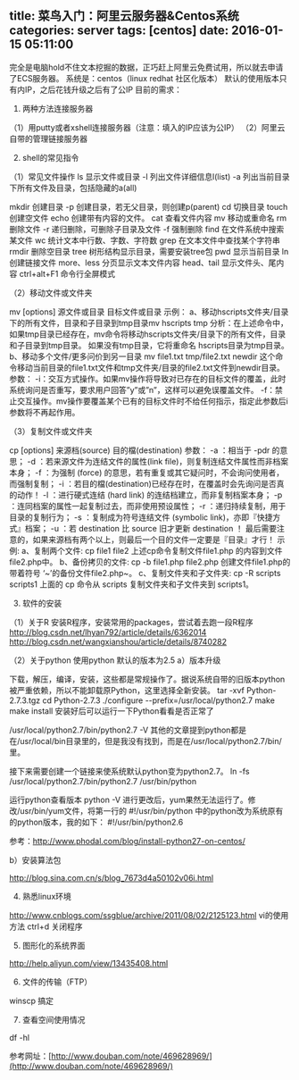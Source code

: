 title: 菜鸟入门：阿里云服务器&amp;Centos系统			
categories: server
tags: [centos]
date: 2016-01-15 05:11:00
---

完全是电脑hold不住文本挖掘的数据，正巧赶上阿里云免费试用，所以就去申请了ECS服务器。
系统是：centos（linux redhat 社区化版本）
默认的使用版本只有内IP，之后花钱升级之后有了公IP
目前的需求：

1. 两种方法连接服务器

（1）用putty或者xshell连接服务器（注意：填入的IP应该为公IP）
（2）阿里云自带的管理链接服务器

2. shell的常见指令

（1）常见文件操作
ls        显示文件或目录
      -l           列出文件详细信息l(list)
     -a          列出当前目录下所有文件及目录，包括隐藏的a(all)

mkdir         创建目录
     -p           创建目录，若无父目录，则创建p(parent)
cd               切换目录
touch          创建空文件
echo           创建带有内容的文件。
cat              查看文件内容
mv               移动或重命名
rm               删除文件
     -r            递归删除，可删除子目录及文件
     -f            强制删除
find              在文件系统中搜索某文件
wc                统计文本中行数、字数、字符数
grep             在文本文件中查找某个字符串
rmdir           删除空目录
tree             树形结构显示目录，需要安装tree包
pwd              显示当前目录
ln                  创建链接文件
more、less  分页显示文本文件内容
head、tail    显示文件头、尾内容
ctrl+alt+F1  命令行全屏模式

（2）移动文件或文件夹

mv [options] 源文件或目录 目标文件或目录
示例：
a、移动hscripts文件夹/目录下的所有文件，目录和子目录到tmp目录mv hscripts tmp
分析：在上述命令中，如果tmp目录已经存在，mv命令将移动hscripts文件夹/目录下的所有文件，目录和子目录到tmp目录。 如果没有tmp目录，它将重命名 hscripts目录为tmp目录。
b、移动多个文件/更多问价到另一目录
mv file1.txt tmp/file2.txt newdir
这个命令移动当前目录的file1.txt文件和tmp文件夹/目录的file2.txt文件到newdir目录。
参数：
-i：交互方式操作。如果mv操作将导致对已存在的目标文件的覆盖，此时系统询问是否重写，要求用户回答”y”或”n”，这样可以避免误覆盖文件。
-f：禁止交互操作。mv操作要覆盖某个已有的目标文件时不给任何指示，指定此参数后i参数将不再起作用。

（3）复制文件或文件夹

cp [options] 来源档(source) 目的檔(destination)
参数：
-a ：相当于 -pdr 的意思；
-d ：若来源文件为连结文件的属性(link file)，则复制连结文件属性而非档案本身；
-f ：为强制 (force) 的意思，若有重复或其它疑问时，不会询问使用者，而强制复制；
-i ：若目的檔(destination)已经存在时，在覆盖时会先询问是否真的动作！
-l ：进行硬式连结 (hard link) 的连结档建立，而非复制档案本身；
-p ：连同档案的属性一起复制过去，而非使用预设属性；
-r ：递归持续复制，用于目录的复制行为；
-s ：复制成为符号连结文件 (symbolic link)，亦即『快捷方式』档案；
-u ：若 destination 比 source 旧才更新 destination ！
最后需要注意的，如果来源档有两个以上，则最后一个目的文件一定要是『目录』才行！
示例:
a、复制两个文件:
cp file1 file2
上述cp命令复制文件file1.php 的内容到文件file2.php中。
b、备份拷贝的文件:
cp -b file1.php file2.php
创建文件file1.php的带着符号 ‘~’的备份文件file2.php~。
c、复制文件夹和子文件夹:
cp -R scripts scripts1
上面的 cp 命令从 scripts 复制文件夹和子文件夹到 scripts1。

3. 软件的安装

（1）关于R
安装R程序，安装常用的packages，尝试着去跑一段R程序
http://blog.csdn.net/lhyan792/article/details/6362014
http://blog.csdn.net/wangxianshou/article/details/8740282

（2）关于python
使用python 默认的版本为2.5
a）版本升级

下载，解压，编译，安装，这些都是常规操作了。据说系统自带的旧版本python被严重依赖，所以不能卸载原Python，这里选择全新安装。
tar -xvf Python-2.7.3.tgz
cd Python-2.7.3
./configure --prefix=/usr/local/python2.7
make
make install
安装好后可以运行一下Python看看是否正常了

/usr/local/python2.7/bin/python2.7 -V
其他的文章提到python都是在/usr/local/bin目录里的，但是我没有找到，而是在/usr/local/python2.7/bin/里。

接下来需要创建一个链接来使系统默认python变为python2.7。
ln -fs /usr/local/python2.7/bin/python2.7 /usr/bin/python

运行python查看版本
python -V
进行更改后，yum果然无法运行了。修改/usr/bin/yum文件，将第一行的
#!/usr/bin/python
中的python改为系统原有的python版本，我的如下：
#!/usr/bin/python2.6

参考：http://www.phodal.com/blog/install-python27-on-centos/

b）安装算法包

http://blog.sina.com.cn/s/blog_7673d4a50102v06i.html

4. 熟悉linux环境

http://www.cnblogs.com/ssgblue/archive/2011/08/02/2125123.html  vi的使用方法
ctrl+d 关闭程序

5. 图形化的系统界面

http://help.aliyun.com/view/13435408.html


6. 文件的传输（FTP）

winscp 搞定

7. 查看空间使用情况

df -hl

参考网址：[http://www.douban.com/note/469628969/](http://www.douban.com/note/469628969/)
